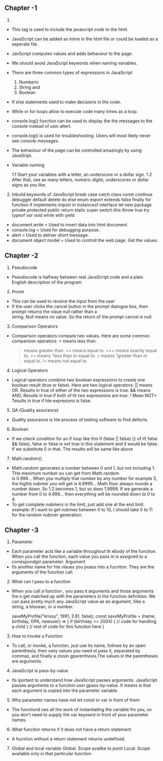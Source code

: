 ## Chapter -1

1. <script></script>

- This tag is used to include the javascript code to the html.
- JavaScript can be added as inline in the html file or could be loaded as a seperate file.
- JavScript computes values and adds behaviour to the page.
- We should avoid JavaScript keywords when naming variables.
- There are three common types of expressions in JavaScript
  1. Numberic
  2. String and
  3. Boolean
- If else statements used to make decisions in the code.
- While or for loops allow to execute code many times as a loop.
- console.log() function can be used to display the the messages to the console instead of usin altert.
- console.log() is used for troubleshooting. Users will most likely never see console messages.
- The behaviour of the page can be controlled amazingly by using JavaSript.
- Variable naming

  1.1 Start your variables with a letter, an underscore or a
     dollar sign.
  1.2 After that, use as many letters, numeric digits,
     underscores or dollar signs as you like.

2. Inbuild keywords of JavaScript
  break
  case
  catch
  class
  const
  continue
  debugger
  default
  delete
  do
  else
  enum
  export
  extends
  false
  finally
  for
  function
  if
  implements
  import
  in
  instanceof
  interface
  let
  new
  package
  private
  protected
  public
  return
  static
  super
  switch
  this
  throw
  true
  try
  typeof
  var
  void
  while
  with
  yield
  
* document.write = Used to insert data into html document.
* console.log = Used for debugging purpose.
* alert = Used to deliver short message.
* document object model = Used to controll the web page. Get the values.

## Chapter -2

1. Pseudocode

- Pseudocode is halfway between real JavaScript code and a plain
  English description of the program

2. Promt

- This can be used to receive the input from the user
- If the user clicks the cancel button in the prompt dialogue box, then prompt returns the vlaue null rather than a  
  string. Null means no value. So the return of the prompt cancel is null.

3. Comparison Operators

- Comparison operators compare two values. Here are some common comparison operators:
  < means less than.
  > means greater than.
  > == means equal to.
  > === means exactly equal to.
  > <= means “less than or equal to.
  > = means “greater than or equal to.
  > != means not equal to.

4. Logical Operators

- Logical operators combine two boolean expressions to create one boolean result (true or false). Here are two logical operators:
  || means OR. Results in true of either of the two expressions is true.
  && means AND, Resutls in true if both of ht two expressions are true.
  ! Mean NOT> Tesults in true if hte expresions is false.

5. QA (Quality assurance)

- Quality assurance is hte process of testing software to find defects.

6. Boolean

- If we check condition for an if loop like this
  if (false || false) {} of if( false && false), false or false is not true in this statement and it would be false.
  If we substitute 0 in that. The results will be same like above

7. Math.random()

- Math.random generates a number between 0 and 1, but not including 1. THe maximum number ou can get from Math.random  
  is 0.999... When you multiply that number by any number for example 5, the hights nubmer you will get is 4.9999...
  Math.floor always rounds a number down. So 1.2 becomes 1, but so does 1.9999. If we generate a number from 0 to 4.999... then everything will be rounded down to 0 to 4.
- To get complete nubmers in the limit, just add one at the end limit.
  example: If I want to get nubmes between 0 to 10, I should take 0 to 11 for the random nubmer generation.

## Chapter -3

1. Parameter

- Each parameter acts like a variable throughout th ebody of the function. When you call the function, each value you
  pass in is assigned to a correspondgin parameter.
  Argument
- Its another name for hte vlaues you poass into a fucniton. They are the arguments of the function call.

2. What can I pass to a function

- When you call a function , you pass it arguments and those arguments the n get matched up with the parameters in the
  function definition. We can pass pretty mych any JavaScript value as an argument, liike a string, a blooean, or a number.

  saveMyProfile("krissy", 1991, 3.81, false);
  const saveMyProfile = (name, birthday, GPA, newuser) => {
  if (birthday >= 2004) {
  // code for handling a child
  }
  // rest of code for this function here
  }

3. How to Invoke a Function
- To call, or inovke, a function, jsut use its name, followe by an open parenthesis, then vany values you need ot pass
  it, separated by commas, and finally a closin gparenthesis,The values in the parentheses are arguments.

4. JavaScript is pass-by-value
- Its iportant to understand how JavaScript passes arguments. JavaScript passes arguments to a function usin gpass-by-value. It means is that each argument is copied into the parameter variable.

5. Why parameter names have not let const or var in front of them
- The functiond oes all the work of instantiating the variable fro you, so you don't need to supply the var keyowrd in 
  front of your parameter names.

6. What funciton returns if it does not have a return statement
- A fucntion without a return statement returns undefined.

7. Global and local variable
  Global: Scope availbe to ponit
  Local: Scope available only in that particular function